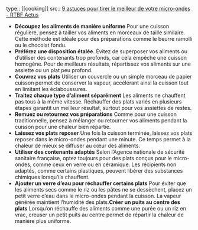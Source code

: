 type:: [[cooking]]
src:: [9 astuces pour tirer le meilleur de votre micro-ondes - RTBF Actus](https://www.rtbf.be/article/9-astuces-pour-tirer-le-meilleur-de-votre-micro-ondes-11466522?utm_campaign=Tendance+22-11-2024&utm_medium=email&utm_source=Newsletter&actId=%7EasoFqLiIIQJO1dBb8wv9XbetTDI9HSNOlvOHMvEVG5_afXLgWuL8euOHY7Op1YEI-EPydJKhGfzVNzEDu0soEiZsRQ09azs3dHtpKtgj3C1adKD_cB05qZTVz&actCampaignType=CAMPAIGN_MAIL&actSource=728202)

- **Découpez les aliments de manière uniforme**  Pour une cuisson régulière, pensez à tailler vos aliments en morceaux de taille similaire. Cette méthode est idéale pour des préparations comme le beurre ramolli ou le chocolat fondu.
- **Préférez une disposition étalée**. Évitez de superposer vos aliments ou d’utiliser des contenants trop profonds, car cela empêche une cuisson homogène. Pour de meilleurs résultats, répartissez vos aliments sur une assiette ou un plat peu profond.
- **Couvrez vos plats**  Utiliser un couvercle ou un simple morceau de papier cuisson permet de conserver la vapeur, accélérant ainsi la cuisson tout en limitant les éclaboussures.
- **Traitez chaque type d’aliment séparément**  Les aliments ne chauffent pas tous à la même vitesse. Réchauffer des plats variés en plusieurs étapes garantit un meilleur résultat, surtout pour vos assiettes de restes.
- **Remuez ou retournez vos préparations**  Comme pour une cuisson traditionnelle, pensez à mélanger ou retourner vos aliments pendant la cuisson pour une chaleur bien répartie.
- **Laissez vos plats reposer**  Une fois la cuisson terminée, laissez vos plats reposer dans le micro-ondes pendant une minute. Ce temps permet à la chaleur de mieux se diffuser au cœur des aliments.
- **Utiliser des contenants adaptés**  Selon l’Agence nationale de sécurité sanitaire française, optez toujours pour des plats conçus pour le micro-ondes, comme ceux en verre ou en céramique. Les récipients non adaptés, comme certains plastiques, peuvent libérer des substances chimiques lorsqu’ils chauffent.
- **Ajouter un verre d’eau pour réchauffer certains plats**  Pour éviter que les aliments secs comme le riz ou les pâtes ne se dessèchent, placez un petit verre d’eau dans le micro-ondes pendant la cuisson. La vapeur générée maintient l’humidité des plats.**Créer un puits au centre des plats**  Lorsqu’on réchauffe des aliments comme une purée ou un riz en vrac, creuser un petit puits au centre permet de répartir la chaleur de manière plus uniforme.